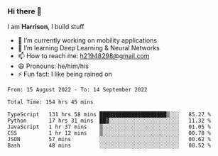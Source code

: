 ### Hi there 👋

I am **Harrison**, I build stuff 

<!--
**drogon98/drogon98** is a ✨ _special_ ✨ repository because its `README.md` (this file) appears on your GitHub profile.

Here are some ideas to get you started:

- 🔭 I’m currently working on ...
- 🌱 I’m currently learning ...
- 👯 I’m looking to collaborate on ...
- 🤔 I’m looking for help with ...
- 💬 Ask me about ...
- 📫 How to reach me: ...
- 😄 Pronouns: ...
- ⚡ Fun fact: ...
-->
<!--[![Anurag's GitHub stats](https://github-readme-stats.vercel.app/api?username=drogon98&theme=merko&show_icons=true)](https://github.com/anuraghazra/github-readme-stats)-->

- 🔭 I’m currently working on mobility applications
- 🌱 I’m learning Deep Learning & Neural Networks
- 📫 How to reach me: h21948298@gmail.com
- 😄 Pronouns: he/him/his
- ⚡ Fun fact: I like being rained on

<!--START_SECTION:waka-->

```text
From: 15 August 2022 - To: 14 September 2022

Total Time: 154 hrs 45 mins

TypeScript   131 hrs 58 mins █████████████████████▒░░░   85.27 %
Python       17 hrs 31 mins  ██▓░░░░░░░░░░░░░░░░░░░░░░   11.32 %
JavaScript   1 hr 37 mins    ▒░░░░░░░░░░░░░░░░░░░░░░░░   01.05 %
CSS          1 hr 12 mins    ▒░░░░░░░░░░░░░░░░░░░░░░░░   00.78 %
JSON         57 mins         ░░░░░░░░░░░░░░░░░░░░░░░░░   00.62 %
Bash         48 mins         ░░░░░░░░░░░░░░░░░░░░░░░░░   00.52 %
```

<!--END_SECTION:waka-->
